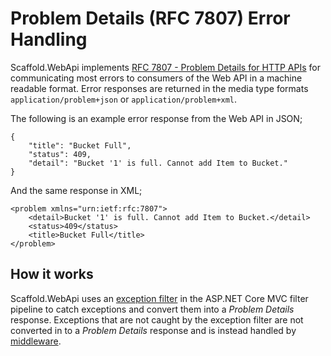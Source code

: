 # Problem Details (RFC 7807) Error Handling #

Scaffold.WebApi implements [RFC 7807 - Problem Details for HTTP APIs](https://tools.ietf.org/html/rfc7807) for communicating most errors to consumers of the Web API in a machine readable format. Error responses are returned in the media type formats `application/problem+json` or `application/problem+xml`.

The following is an example error response from the Web API in JSON;

```
{
    "title": "Bucket Full",
    "status": 409,
    "detail": "Bucket '1' is full. Cannot add Item to Bucket."
}
```

And the same response in XML;

```
<problem xmlns="urn:ietf:rfc:7807">
    <detail>Bucket '1' is full. Cannot add Item to Bucket.</detail>
    <status>409</status>
    <title>Bucket Full</title>
</problem>
```

## How it works ##

Scaffold.WebApi uses an [exception filter](../Sources/Scaffold.WebApi/Filters/ExceptionFilter.cs) in the ASP.NET Core MVC filter pipeline to catch exceptions and convert them into a *Problem Details* response. Exceptions that are not caught by the exception filter are not converted in to a *Problem Details* response and is instead handled by [middleware](../Sources/Scaffold.WebApi/Middleware/UnhandledExceptionMiddleware.cs).
